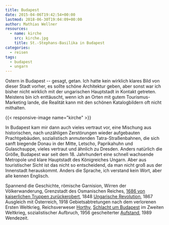 ```yaml
---
title: Budapest
date: 2015-04-06T19:42:54+00:00
lastmod: 2018-06-30T19:04:09+00:00
author: Mathias Wellner
resources:
  - name: kirche
    src: kirche.jpg
    title: St.-Stephans-Basilika in Budapest
categories:
  - reisen
tags:
  - budapest
  - ungarn
---
```

Ostern in Budapest -- gesagt, getan. Ich hatte kein wirklich klares Bild von dieser Stadt vorher, es sollte schöne Architektur geben, aber sonst war ich bisher nicht wirklich mit der ungarischen Hauptstadt in Kontakt getreten. Meistens bin ich enttäuscht, wenn ich an Orten mit gutem Tourismus-Marketing lande, die Realität kann mit den schönen Katalogbildern oft nicht mithalten. 
<!--more-->

{{< responsive-image name="kirche" >}}

In Budapest kam mir dann auch vieles vertraut vor, eine Mischung aus historischen, nach unzähligen Zerstörungen wieder aufgebauten Prachtgebäuden, sozialistisch anmutenden Tatra-Straßenbahnen, die sich sanft biegende Donau in der Mitte, Letscho, Paprikahuhn und Gulaschsuppe, vieles vertraut und ähnlich zu Dresden. Anders natürlich die Größe, Budapest war seit dem 18. Jahrhundert eine schnell wachsende Metropole und klare Hauptstadt des Königreiches Ungarn. Aber aus touristischer Sicht ist das nicht so entscheidend, da man nicht groß aus der Innenstadt herauskommt. Anders die Sprache, ich verstand kein Wort, aber alle kennen Englisch. 

Spannend die Geschichte, römische Garnision, Wirren der Völkerwanderung, Grenzstadt des Osmanischen Reiches, <a href="http://de.wikipedia.org/wiki/Belagerung_von_Ofen_%281684/1686%29" title="Belagerung von Ofen (1684/1686)" target="_blank">1686 von kaiserlichen Truppen zurückerobert</a>, 1848 <a href="http://de.wikipedia.org/wiki/Ungarische_Revolution_1848/1849" title="Ungarische Revolution 1848/49" target="_blank">Ungarische Revolution</a>, 1867 Ausgleich mit Österreich, 1918 Gebietsabtretungen nach dem verlorenen Ersten Weltkrieg, Reichsverweser <a href="http://de.wikipedia.org/wiki/Mikl%C3%B3s_Horthy" title="Miklos Horthy" target="_blank">Horthy</a>, <a href="http://de.wikipedia.org/wiki/Schlacht_um_Budapest" title="Schlacht um Budapest" target="_blank">Schlacht um Budapest</a> im Zweiten Weltkrieg, sozialistischer Aufbruch, 1956 gescheiterter <a href="http://de.wikipedia.org/wiki/Ungarischer_Volksaufstand" title="Ungarischer Volksaufstand 1956" target="_blank">Aufstand</a>, 1989 Wendezeit. 
